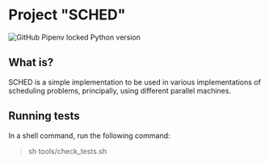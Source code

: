 # Project "SCHED"

![GitHub Pipenv locked Python version](https://img.shields.io/github/pipenv/locked/python-version/thomazs/sched)

## What is?

SCHED is a simple implementation to be used in various implementations of scheduling problems, principally, using different parallel machines.


## Running tests

In a shell command, run the following command:

> sh tools/check_tests.sh

